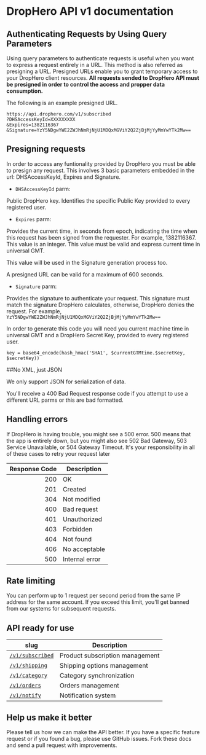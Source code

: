 DropHero API v1 documentation
=============================


Authenticating Requests by Using Query Parameters
-------------------------------------------------

Using query parameters to authenticate requests is useful when you want to express a request entirely in a URL. This method is also referred as presigning a URL. Presigned URLs enable you to grant temporary access to your DropHero client resources. **All requests sended to DropHero API must be presigned in order to control the access and propper data consumption.**

The following is an example presigned URL. 

```
https://api.drophero.com/v1/subscribed
?DHSAccessKeyId=XXXXXXXXX
&Expires=1382116367
&Signature=YzY5NDgwYWE2ZWJhNmRjNjU1MDQxMGViY2Q2ZjBjMjYyMmYwYTk2Mw==
```

Presigning requests
--------------------

In order to access any funtionality provided by DropHero you must be able to presign any request. This involves 3 basic parameters embedded in the url: DHSAccessKeyId, Expires and Signature.

- <code>DHSAccessKeyId</code> parm:

Public DropHero key. Identifies the specific Public Key provided to every registered user.

- <code>Expires</code> parm:

Provides the current time, in seconds from epoch, indicating the time when this request has been signed from the requester. For example, 1382116367. This value is an integer. This value must be valid and express current time in universal GMT. 

This value will be used in the Signature generation process too.

A presigned URL can be valid for a maximum of 600 seconds.

- <code>Signature</code> parm:

Provides the signature to authenticate your request. This signature must match the signature DropHero calculates, otherwise, DropHero denies the request. For example, <code>YzY5NDgwYWE2ZWJhNmRjNjU1MDQxMGViY2Q2ZjBjMjYyMmYwYTk2Mw==</code>

In order to generate this code you will need you current machine time in universal GMT and a DropHero Secret Key, provided to every registered user.

```
key = base64_encode(hash_hmac('SHA1', $currentGTMtime.$secretKey, $secretKey))
```

##No XML, just JSON

We only support JSON for serialization of data. 

You'll receive a 400 Bad Request response code if you attempt to use a different URL parms or this are bad formatted.


## Handling errors

If DropHero is having trouble, you might see a 500 error. 500 means that the app is entirely down, but you might also see 502 Bad Gateway, 503 Service Unavailable, or 504 Gateway Timeout. It's your responsibility in all of these cases to retry your request later

| Response Code | Description          |
| ------------: | ----------- |
| 200  | OK                   |
| 201  | Created              |
| 304  | Not modified         |
| 400  | Bad request          |
| 401  | Unauthorized         |
| 403  | Forbidden            |
| 404  | Not found            |
| 406  | No acceptable        |
| 500  | Internal error       |


## Rate limiting

You can perform up to 1 request per second period from the same IP address for the same account. If you exceed this limit, you'll get banned from our systems for subsequent requests. 

## API ready for use

| slug                      | Description          |
| ------------------------- | ----------- |
| [<code>/v1/subscribed</code>](sections/subscribed.md)  | Product subscription management   |
| [<code>/v1/shipping</code>](sections/shipping.md)  | Shipping options management     |
| [<code>/v1/category</code>](sections/categories.md)| Category synchronization          |
| [<code>/v1/orders</code>](sections/orders.md)  | Orders management               |
| [<code>/v1/notify</code>](sections/notify.md)  | Notification system              |

## Help us make it better

Please tell us how we can make the API better. If you have a specific feature request or if you found a bug, please use GitHub issues. Fork these docs and send a pull request with improvements.